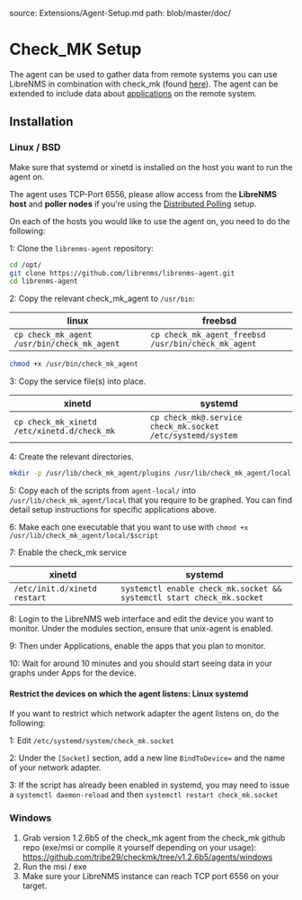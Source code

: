 source: Extensions/Agent-Setup.md
path: blob/master/doc/

# Check_MK Setup

The agent can be used to gather data from remote systems you can use
LibreNMS in combination with check_mk (found
[here](https://github.com/librenms/librenms-agent)). The agent can be
extended to include data about [applications](Applications.md) on the
remote system.

## Installation

### Linux / BSD

Make sure that systemd or xinetd is installed on the host you want to
run the agent on.

The agent uses TCP-Port 6556, please allow access from the **LibreNMS
host** and **poller nodes** if you're using the [Distributed Polling](Distributed-Poller.md)
setup.

On each of the hosts you would like to use the agent on, you need to do the following:

1: Clone the `librenms-agent` repository:

```bash
cd /opt/
git clone https://github.com/librenms/librenms-agent.git
cd librenms-agent
```

2: Copy the relevant check_mk_agent to `/usr/bin`:

| linux | freebsd |
| --- | --- |
| `cp check_mk_agent /usr/bin/check_mk_agent` | `cp check_mk_agent_freebsd /usr/bin/check_mk_agent` |

```bash
chmod +x /usr/bin/check_mk_agent
```

3: Copy the service file(s) into place.

| xinetd | systemd |
| --- | --- |
| `cp check_mk_xinetd /etc/xinetd.d/check_mk` | `cp check_mk@.service check_mk.socket /etc/systemd/system` |

4: Create the relevant directories.

```bash
mkdir -p /usr/lib/check_mk_agent/plugins /usr/lib/check_mk_agent/local
```

5: Copy each of the scripts from `agent-local/` into
`/usr/lib/check_mk_agent/local` that you require to be graphed.  You
can find detail setup instructions for specific applications above.

6: Make each one executable that you want to use with `chmod +x
/usr/lib/check_mk_agent/local/$script`

7: Enable the check_mk service

| xinetd | systemd |
| --- | --- |
| `/etc/init.d/xinetd restart` | `systemctl enable check_mk.socket && systemctl start check_mk.socket` |

8: Login to the LibreNMS web interface and edit the device you want to
monitor. Under the modules section, ensure that unix-agent is enabled.

9: Then under Applications, enable the apps that you plan to monitor.

10: Wait for around 10 minutes and you should start seeing data in
your graphs under Apps for the device.

#### Restrict the devices on which the agent listens: Linux systemd
If you want to restrict which network adapter the agent listens on, do the following:

1: Edit `/etc/systemd/system/check_mk.socket`

2: Under the `[Socket]` section, add a new line `BindToDevice=` and the name of your network adapter.

3: If the script has already been enabled in systemd, you may need to issue a `systemctl daemon-reload` and then `systemctl restart check_mk.socket`


### Windows
1. Grab version 1.2.6b5 of the check_mk agent from the check_mk github repo (exe/msi or compile it yourself depending on your usage): <https://github.com/tribe29/checkmk/tree/v1.2.6b5/agents/windows>
2. Run the msi / exe
3. Make sure your LibreNMS instance can reach TCP port 6556 on your target.
